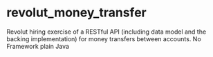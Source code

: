 # revolut_money_transfer
Revolut hiring exercise of a RESTful API (including data model and the backing implementation) for money transfers between accounts. No Framework plain Java

